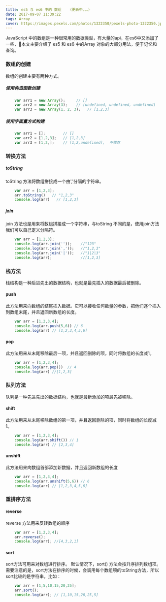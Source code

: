 ```yaml
---
title: es5 与 es6 中的 数组   （更新中。。。）
date: 2017-09-07 11:39:22
tags: Array
cover: https://images.pexels.com/photos/1322350/pexels-photo-1322350.jpeg?auto=compress&cs=tinysrgb&dpr=2&h=750&w=1260
---
```


JavaScript 中的数组是一种很常用的数据类型，有大量的api，在es6中又添加了一些，本文主要介绍了 es5 和 es6 中的Array 对象的大部分用法，便于记忆和查询。

<!-- more -->

### 数组的创建

数组的创建主要有两种方式。

##### 使用构造函数创建

```JavaScript
    var arr1 = new Array();     // []
    var arr2 = new Array(3);    // [undefined, undefined, undefined]
    var arr3 = new Array(1, 2, 3);   // [1,2,3]
```

##### 使用字面量方式构建

```JavaScript
    var arr1 = [];        // []
    var arr2 = [1,2,3];   // [1,2,3]
    var arr3 = [1,2,];    // [1,2,undefined],  不推荐
```

### 转换方法

##### toString

toString 方法将数组拼接成一个由','分隔的字符串。

```JavaScript
    var arr = [1,2,3];
    arr.toString()   // "1,2,3"
    console.log(arr)   // [1,2,3]
```
##### join

join 方法也是用来将数组拼接成一个字符串，与toString 不同的是，使用join方法我们可以自己定义分隔符。

```JavaScript
    var arr = [1,2,3];
    console.log(arr.join(''));    //"123"
    console.log(arr.join(','));   //"1,2,3"
    console.log(arr.join('|'));   //"1|2|3"
    console.log(arr);             //[1,2,3]
```

### 栈方法

栈结构是一种后进先出的数据结构，也就是最先插入的数据最后被删除。

#### push

此方法用来向数组的结尾插入数据。它可以接收任何数量的参数，把他们逐个插入到数组末尾，并且返回新数组的长度。

```JavaScript
    var arr = [1,2,3,4];
    console.log(arr.push(5,6)) // 6
    console.log(arr) // [1,2,3,4,5,6]
```

#### pop

此方法用来从末尾移除最后一项，并且返回删除的项，同时将数组的长度减1。

```JavaScript
    var arr = [1,2,3,4];
    console.log(arr.pop())  // 4
    console.log(arr) //[1,2,3]
```

### 队列方法

队列是一种先进先出的数据结构，也就是最新添加的项最先被移除。

#### shift

此方法用来从末尾移除数组的第一项，并且返回删除的项，同时将数组的长度减1。

```JavaScript
    var arr = [1,2,3,4];
    console.log(arr.shift()) // 1
    console.log(arr) // [2,3,4]
```

#### unshift

此方法用来向数组首部添加新数据，并且返回新数组的长度

```JavaScript
    var arr = [1,2,3,4];
    console.log(arr.unshift(5,6)) // 6
    console.log(arr) // [1,2,3,4,5,6]
```

### 重排序方法

#### reverse

reverse 方法用来反转数组的顺序

```JavaScript
    var arr = [1,2,3,4];
    arr.reverse();
    console.log(arr); //[4,3,2,1]
```

#### sort

sort方法可用来对数组进行排序。
默认情况下，sort() 方法会按升序排列数组项。需要注意的是，sort方法在排序的时候，会调用每个数组项的toString方法，所以sort比较的是字符串，比如：

```JavaScript
    var arr = [1,5,10,15,20,25];
    arr.sort();
    console.log(arr); // [1,10,15,20,25,5]
```



```JavaScript

```